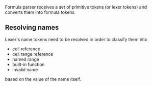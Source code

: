 Formula parser receives a set of primitive tokens (or lexer tokens) and converts them into formula tokens.

## Resolving names

Lexer's name tokens need to be resolved in order to classify them into

  * cell reference
  * cell range reference
  * named range
  * built-in function
  * invalid name

based on the value of the name itself.